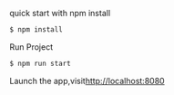 
quick start with npm install
``` cmd
$ npm install
```
Run Project
``` cmd
$ npm run start
```
Launch the app,visit[http://localhost:8080](http://localhost:8080)
